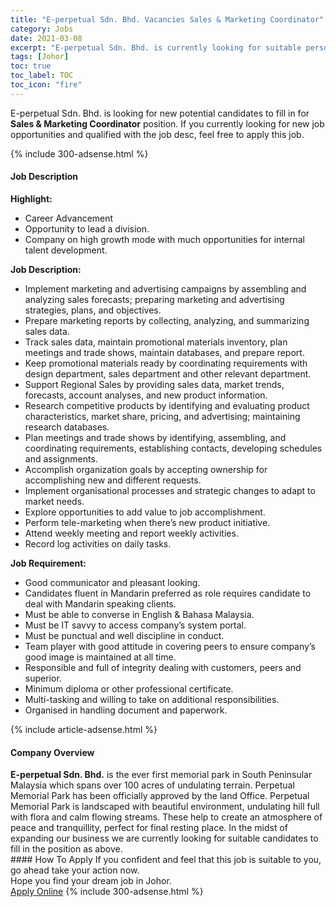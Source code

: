 ```yaml
---
title: "E-perpetual Sdn. Bhd. Vacancies Sales & Marketing Coordinator" 
category: Jobs 
date: 2021-03-08 
excerpt: "E-perpetual Sdn. Bhd. is currently looking for suitable person to fill in the Sales & Marketing Coordinator which based in Johor" 
tags: [Johor] 
toc: true 
toc_label: TOC 
toc_icon: "fire" 
--- 
```


<p>E-perpetual Sdn. Bhd. is looking for new potential candidates to fill in for <b>Sales & Marketing Coordinator</b> position. If you currently looking for new job opportunities and qualified with the job desc, feel free to apply this job.
</p>{% include 300-adsense.html %} 
<div><div><h4>Job Description</h4></div><div><div><span><div><p><strong>Highlight:</strong></p><ul><li>Career Advancement</li><li>Opportunity to lead a division.</li><li>Company on high growth mode with much opportunities for internal talent development.</li></ul><p><strong>Job Description:</strong></p><ul><li>Implement marketing and advertising campaigns by assembling and analyzing sales forecasts; preparing marketing and advertising strategies, plans, and objectives.</li><li>Prepare marketing reports by collecting, analyzing, and summarizing sales data.</li><li>Track sales data, maintain promotional materials inventory, plan meetings and trade shows, maintain databases, and prepare report.</li><li>Keep promotional materials ready by coordinating requirements with design department, sales department and other relevant department.</li><li>Support Regional Sales by providing sales data, market trends, forecasts, account analyses, and new product information.</li><li>Research competitive products by identifying and evaluating product characteristics, market share, pricing, and advertising; maintaining research databases.</li><li>Plan meetings and trade shows by identifying, assembling, and coordinating requirements, establishing contacts, developing schedules and assignments.</li><li>Accomplish organization goals by accepting ownership for accomplishing new and different requests.</li><li>Implement organisational processes and strategic changes to adapt to market needs.</li><li>Explore opportunities to add value to job accomplishment.</li><li>Perform tele-marketing when there&#8217;s new product initiative.</li><li>Attend weekly meeting and report weekly activities.</li><li>Record log activities on daily tasks.</li></ul><p><strong>Job Requirement:</strong></p><ul><li>Good communicator and pleasant looking.</li><li>Candidates fluent in Mandarin preferred as role requires candidate to deal with Mandarin speaking clients.</li><li>Must be able to converse in English &amp; Bahasa Malaysia.</li><li>Must be IT savvy to access company&#8217;s system portal.</li><li>Must be punctual and well discipline in conduct.</li><li>Team player with good attitude in covering peers to ensure company&#8217;s good image is maintained at all time.</li><li>Responsible and full of integrity dealing with customers, peers and superior.</li><li>Minimum diploma or other professional certificate.</li><li>Multi-tasking and willing to take on additional responsibilities.</li><li>Organised in handling document and paperwork.</li></ul></div></span></div></div></div> 
{% include article-adsense.html %} 
<div><div><h4>Company Overview</h4></div><div><div><span><div><div>
<strong>E-perpetual Sdn. Bhd.</strong>&#160;is the ever first memorial park in South Peninsular Malaysia which spans over 100 acres of undulating terrain. Perpetual Memorial Park has been officially approved by the land Office.&#160;Perpetual Memorial Park is landscaped with beautiful environment, undulating hill full with flora and calm flowing streams. These help to create an atmosphere of peace and tranquillity, perfect for final resting place.&#160;In the midst of expanding our business we are currently looking for suitable candidates to fill in the position as above.</div></div></span></div></div></div> 
#### How To Apply 
If you confident and feel that this job is suitable to you, go ahead take your action now. <br/> 
Hope you find your dream job in Johor. <br/> 
<a href="https://www.jobstreet.com.my/en/job/sales-marketing-coordinator-4492593?jobId=jobstreet-my-job-4492593&" class="btn btn--info" target="_blank" rel="nofollow noopenner">Apply Online</a> 
{% include 300-adsense.html %} 